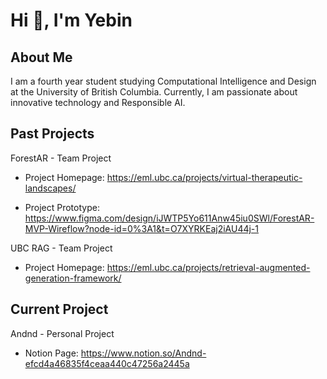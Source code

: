 # Hi 👋, I'm Yebin 

## About Me 
I am a fourth year student studying Computational Intelligence and Design at the University of British Columbia. Currently, I am passionate about innovative technology and Responsible AI. 

## Past Projects 
ForestAR - Team Project 

* Project Homepage: https://eml.ubc.ca/projects/virtual-therapeutic-landscapes/

* Project Prototype: https://www.figma.com/design/iJWTP5Yo611Anw45iu0SWl/ForestAR-MVP-Wireflow?node-id=0%3A1&t=O7XYRKEaj2iAU44j-1 

UBC RAG - Team Project 

* Project Homepage: https://eml.ubc.ca/projects/retrieval-augmented-generation-framework/

## Current Project 
Andnd - Personal Project 
* Notion Page: https://www.notion.so/Andnd-efcd4a46835f4ceaa440c47256a2445a 


